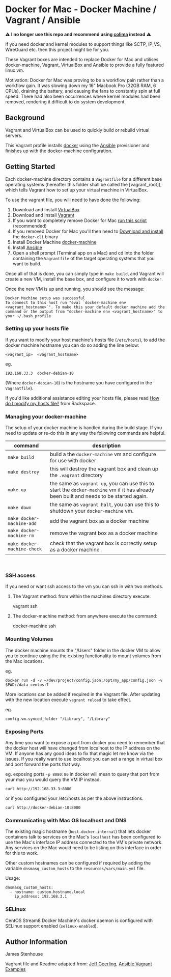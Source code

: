 # Docker for Mac - Docker Machine / Vagrant / Ansible

:warning: **I no longer use this repo and recommend using [colima](https://github.com/abiosoft/colima) instead** :warning:

If you need docker and kernel modules to support things like SCTP, IP_VS, WireGuard etc. then this project might be for you.

These Vagrant boxes are intended to replace Docker for Mac and utilises docker-machine, Vagrant, VirtualBox and Ansible to provide a fully featured linux vm.

Motivation: Docker for Mac was proving to be a workflow pain rather than a workflow gain. It was slowing down my 16" Macbook Pro (32GB RAM, 6 CPUs), draining the battery, and causing the fans to constantly spin at full speed. There had also been occurrences where kernel modules had been removed, rendering it difficult to do system development.

## Background

Vagrant and VirtualBox can be used to quickly build or rebuild virtual servers.

This Vagrant profile installs [docker](https://www.docker.com/) using the [Ansible](http://www.ansible.com/) provisioner and finishes up with the docker-machine configuration.

## Getting Started

Each docker-machine directory contains a `Vagrantfile` for a different base operating systems (hereafter this folder shall be called the [vagrant_root]), which tells Vagrant how to set up your virtual machine in VirtualBox.

To use the vagrant file, you will need to have done the following:

  1. Download and Install [VirtualBox](https://www.virtualbox.org/wiki/Downloads)
  2. Download and Install [Vagrant](https://www.vagrantup.com/downloads.html)
  3. If you want to completely remove Docker for Mac [run this script](https://github.com/docker/toolbox/blob/master/osx/uninstall.sh) (recommended)
  4. If you removed Docker for Mac you'll then need to [Download and install](https://docs.docker.com/engine/install/binaries/) the `docker-cli` binary
  4. Install Docker Machine [docker-machine](https://gitlab.com/gitlab-org/ci-cd/docker-machine/-/blob/main/docs/install-machine.md)
  5. Install [Ansible](http://docs.ansible.com/ansible/latest/intro_installation.html)
  6. Open a shell prompt (Terminal app on a Mac) and cd into the folder containing the `Vagrantfile` of the target operating systems that you want to build.

Once all of that is done, you can simply type in `make build`, and Vagrant will create a new VM, install the base box, and configure it to work with `docker`.

Once the new VM is up and running, you should see the message:


    Docker Machine setup was successful
    To connect to this host run "eval `docker-machine env <vagrant_hostname>`". To make this your default docker machine add the command or the output from "docker-machine env <vagrant_hostname>" to your ~/.bash_profile


### Setting up your hosts file

If you want to modify your host machine's hosts file (`/etc/hosts`), to add the docker machine hostname you can do so adding the line below:

    <vagrant_ip>  <vagrant_hostname>

eg.

    192.168.33.3  docker-debian-10

(Where `docker-debian-10`) is the hostname you have configured in the `Vagrantfile`).

If you'd like additional assistance editing your hosts file, please read [How do I modify my hosts file?](http://www.rackspace.com/knowledge_center/article/how-do-i-modify-my-hosts-file) from Rackspace.

### Managing your docker-machine

The setup of your docker machine is handled during the build stage. If you need to update or re-do this in any way the following commands are helpful.

|         command           |                        description                            |
|---------------------------|---------------------------------------------------------------|
|`make build`               | build a the `docker-machine` vm and configure for use with docker|
|`make destroy`             | this will destroy the vagrant box and clean up the `.vagrant` directory|
|`make up`                  | the same as `vagrant up`, you can use this to start the `docker-machine` vm if it has already been built and needs to be started again.|
|`make down`                | the same as `vagrant halt`, you can use this to shutdown your `docker-machine` vm.|
|`make docker-machine-add`  | add the vagrant box as a docker machine|
|`make docker-machine-rm`   | remove the vagrant box as a docker machine|
|`make docker-machine-check`| check that the vagrant box is correctly setup as a docker machine|

<br>

### SSH access
If you need or want ssh access to the vm you can ssh in with two methods.

1. The Vagrant method: from within the machines directory execute:

    vagrant ssh

2. The docker-machine method: from anywhere execute the command:

    docker-machine ssh <docker-machine-name>

### Mounting Volumes

The docker machine mounts the "/Users" folder in the docker VM to allow you to continue using the the existing functionality to mount volumes from the Mac locations.

eg.

    docker run -d -v ~/dev/project/config.json:/opt/my_app/config.json -v $PWD:/data centos:7

More locations can be added if required in the Vagrant file. After updating with the new location execute `vagrant reload` to take effect.

eg.

    config.vm.synced_folder "/Library", "/Library"

### Exposing Ports
Any time you want to expose a port from docker you need to remember that the docker host will have changed from localhost to the IP address on the VM. If anyone has any good ideas to fix that magic let me know via the issues. If you really want to use localhost you can set a range in virtual box and port forward the ports that way.

eg. exposing ports `-p 8080:80` in docker will mean to query that port from your mac you would query the VM IP instead.


    curl http://192.168.33.3:8080

or if you configured your /etc/hosts as per the above instructions.

    curl http://docker-debian-10:8080

### Communicating with Mac OS localhost and DNS

The existing magic hostname (`host.docker.internal`) that lets docker containers talk to services on the Mac's `localhost` has been configured to use the Mac's interface IP address connected to the VM's private network. Any services on the Mac would need to be listing on this interface in order for this to work.

Other custom hostnames can be configured if required by adding the variable `dnsmasq_custom_hosts` to the `resources/vars/main.yml` file.

Usage:

    dnsmasq_custom_hosts:
      - hostname: custom.hostname.local
        ip_address: 192.168.3.1

### SELinux
CentOS Stream8 Docker Machine's docker daemon is configured with SELinux support enabled (`selinux-enabled`).

## Author Information

James Stenhouse

Vagrant file and Readme adapted from: [Jeff Geerling](https://www.jeffgeerling.com/), [Ansible Vagrant Examples](https://github.com/geerlingguy/ansible-vagrant-examples)

